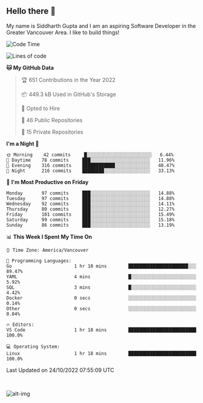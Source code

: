## Hello there :wave:

My name is Siddharth Gupta and I am an aspiring Software Developer in the Greater Vancouver Area. I like to build things!

<!-- ![gif](https://github.com/siddg97/siddg97/blob/master/dino.gif) -->

<!--START_SECTION:waka-->
![Code Time](http://img.shields.io/badge/Code%20Time-1%2C870%20hrs%2029%20mins-blue)

![Lines of code](https://img.shields.io/badge/From%20Hello%20World%20I%27ve%20Written-5%20Million%20lines%20of%20code-blue)

**🐱 My GitHub Data** 

> 🏆 651 Contributions in the Year 2022
 > 
> 📦 449.3 kB Used in GitHub's Storage 
 > 
> 💼 Opted to Hire
 > 
> 📜 46 Public Repositories 
 > 
> 🔑 15 Private Repositories  
 > 
**I'm a Night 🦉** 

```text
🌞 Morning    42 commits     █░░░░░░░░░░░░░░░░░░░░░░░░   6.44% 
🌆 Daytime    78 commits     ███░░░░░░░░░░░░░░░░░░░░░░   11.96% 
🌃 Evening    316 commits    ████████████░░░░░░░░░░░░░   48.47% 
🌙 Night      216 commits    ████████░░░░░░░░░░░░░░░░░   33.13%

```
📅 **I'm Most Productive on Friday** 

```text
Monday       97 commits     ███░░░░░░░░░░░░░░░░░░░░░░   14.88% 
Tuesday      97 commits     ███░░░░░░░░░░░░░░░░░░░░░░   14.88% 
Wednesday    92 commits     ███░░░░░░░░░░░░░░░░░░░░░░   14.11% 
Thursday     80 commits     ███░░░░░░░░░░░░░░░░░░░░░░   12.27% 
Friday       101 commits    ███░░░░░░░░░░░░░░░░░░░░░░   15.49% 
Saturday     99 commits     ███░░░░░░░░░░░░░░░░░░░░░░   15.18% 
Sunday       86 commits     ███░░░░░░░░░░░░░░░░░░░░░░   13.19%

```


📊 **This Week I Spent My Time On** 

```text
⌚︎ Time Zone: America/Vancouver

💬 Programming Languages: 
Go                       1 hr 10 mins        ██████████████████████░░░   89.47% 
YAML                     4 mins              █░░░░░░░░░░░░░░░░░░░░░░░░   5.92% 
SQL                      3 mins              █░░░░░░░░░░░░░░░░░░░░░░░░   4.42% 
Docker                   0 secs              ░░░░░░░░░░░░░░░░░░░░░░░░░   0.14% 
Other                    0 secs              ░░░░░░░░░░░░░░░░░░░░░░░░░   0.04%

🔥 Editors: 
VS Code                  1 hr 18 mins        █████████████████████████   100.0%

💻 Operating System: 
Linux                    1 hr 18 mins        █████████████████████████   100.0%

```


 Last Updated on 24/10/2022 07:55:09 UTC
<!--END_SECTION:waka-->

<br>

![alt-img](https://github-readme-stats.vercel.app/api?username=siddg97&count_private=true&theme=nightowl&show_icons=true)

